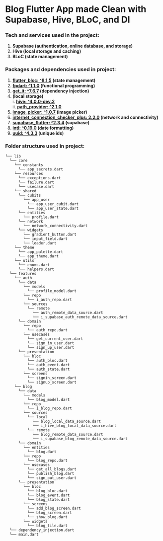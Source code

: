 <h1>Blog Flutter App made Clean with Supabase, Hive, BLoC, and DI

### Tech and services used in the project:
1. **Supabase (authentication, online database, and storage)**
2. **Hive (local storage and caching)**
3. **BLoC (state management)**

### Packages and dependencies used in project:
1. **[flutter_bloc: ^8.1.5](www.pub.dev/packages/flutter_bloc) (state management)**  
2. **[fpdart: ^1.1.0](www.pub.dev/packages/fpdart) (functional programming)**  
3. **[get_it: ^7.6.7](www.pub.dev/packages/get_it) (dependency injection)**  
4. **(local storage)**  
    i. [**hive: ^4.0.0-dev.2**](www.pub.dev/packages/hive)  
    ii. [**path_provider: ^2.1.0**](www.pub.dev/packages/path_provider)  
5. **[image_picker: ^1.0.7](www.pub.dev/packages/image_picker) (image picker)**  
6. **[internet_connection_checker_plus: 2.2.0](www.pub.dev/packages/internet_connection_checker_plus) (network and connectivity)**  
7. **[supabase_flutter: ^2.3.4](www.pub.dev/packages/supabase_flutter) (supabase)**  
8. **[intl: ^0.19.0](www.pub.dev/packages/intl) (date formatting)**  
9. **[uuid: ^4.3.3](www.pub.dev/packages/uuid) (unique ids)**  

### Folder structure used in project:
```
└── lib
  └── core
    └── constants
      └── app_secrets.dart
    └── resources
      └── exceptions.dart
      └── failure.dart
      └── usecase.dart
    └── shared
      └── cubits
        └── app_user
          └── app_user_cubit.dart
          └── app_user_state.dart
      └── entities
        └── profile.dart
      └── network
        └── network_connectivity.dart
      └── widgets
        └── gradient_button.dart
        └── input_field.dart
        └── loader.dart
    └── theme
      └── app_palette.dart
      └── app_theme.dart
    └── utils
      └── enums.dart
      └── helpers.dart
  └── features
    └── auth
      └── data
        └── models
          └── profile_model.dart
        └── repo
          └── i_auth_repo.dart
        └── sources
          └── remote
            └── auth_remote_data_source.dart
            └── i_supabase_auth_remote_data_source.dart
      └── domain
        └── repo
          └── auth_repo.dart
        └── usecases
          └── get_current_user.dart
          └── sign_in_user.dart
          └── sign_up_user.dart
      └── presentation
        └── bloc
          └── auth_bloc.dart
          └── auth_event.dart
          └── auth_state.dart
        └── screens
          └── signin_screen.dart
          └── signup_screen.dart
    └── blog
      └── data
        └── models
          └── blog_model.dart
        └── repo
          └── i_blog_repo.dart
        └── sources
          └── local
            └── blog_local_data_source.dart
            └── i_hive_blog_local_data_source.dart
          └── remote
            └── blog_remote_data_source.dart
            └── i_supabase_blog_remote_data_source.dart
      └── domain
        └── entities
          └── blog.dart
        └── repo
          └── blog_repo.dart
        └── usecases
          └── get_all_blogs.dart
          └── publish_blog.dart
          └── sign_out_user.dart
      └── presentation
        └── bloc
          └── blog_bloc.dart
          └── blog_event.dart
          └── blog_state.dart
        └── screens
          └── add_blog_screen.dart
          └── blog_screen.dart
          └── show_blog.dart
        └── widgets
          └── blog_tile.dart
  └── dependency_injection.dart
  └── main.dart
```